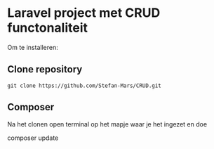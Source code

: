 <h1> Laravel project met CRUD functonaliteit </h1>

Om te installeren:
<h2>Clone repository</h2> 
 
    git clone https://github.com/Stefan-Mars/CRUD.git
<h2>Composer</h2> 
<p>Na het clonen open terminal op het mapje waar je het ingezet en doe</p>
    composer update
